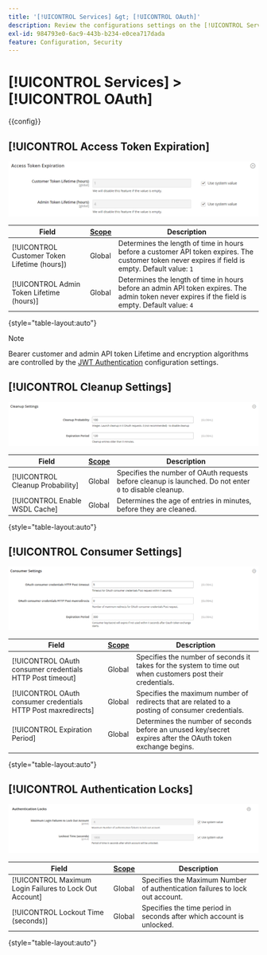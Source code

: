 ```yaml
---
title: '[!UICONTROL Services] &gt; [!UICONTROL OAuth]'
description: Review the configurations settings on the [!UICONTROL Services] &gt; [!UICONTROL OAuth] page of the Commerce Admin.
exl-id: 984793e0-6ac9-443b-b234-e0cea717dada
feature: Configuration, Security
---
```

# [!UICONTROL Services] > [!UICONTROL OAuth]

{{config}}

## [!UICONTROL Access Token Expiration]

![Access Token Expiration](./assets/oauth-token-expire.png)<!-- zoom -->

|Field|[Scope](../../getting-started/websites-stores-views.md#scope-settings)|Description|
|--- |--- |--- |
|[!UICONTROL Customer Token Lifetime (hours])|Global|Determines the length of time in hours before a customer API token expires. The customer token never expires if field is empty. Default value: `1`|
|[!UICONTROL Admin Token Lifetime (hours)]|Global|Determines the length of time in hours before an admin API token expires. The admin token never expires if the field is empty. Default value: `4`|

{style="table-layout:auto"}

>[!NOTE]
>
>Bearer customer and admin API token Lifetime and encryption algorithms are controlled by the [JWT Authentication](magento-web-api.md#jwt-authentication) configuration settings.

## [!UICONTROL Cleanup Settings]

![Cleanup Settings](./assets/oauth-cleanup.png)<!-- zoom -->

|Field|[Scope](../../getting-started/websites-stores-views.md#scope-settings)|Description|
|--- |--- |--- |
|[!UICONTROL Cleanup Probability]|Global|Specifies the number of OAuth requests before cleanup is launched. Do not enter `0` to disable cleanup.|
|[!UICONTROL Enable WSDL Cache]|Global|Determines the age of entries in minutes, before they are cleaned.|

{style="table-layout:auto"}

## [!UICONTROL Consumer Settings]

![Consumer Settings](./assets/oauth-consumer-settings.png)<!-- zoom -->

|Field|[Scope](../../getting-started/websites-stores-views.md#scope-settings)|Description|
|--- |--- |--- |
|[!UICONTROL OAuth consumer credentials HTTP Post timeout]|Global|Specifies the number of seconds it takes for the system to time out when customers post their credentials.|
|[!UICONTROL OAuth consumer credentials HTTP Post maxredirects]|Global|Specifies the maximum number of redirects that are related to a posting of consumer credentials.|
|[!UICONTROL Expiration Period]|Global|Determines the number of seconds before an unused key/secret expires after the OAuth token exchange begins.|

{style="table-layout:auto"}

## [!UICONTROL Authentication Locks]

![Authentication Locks](./assets/oauth-locks.png)<!-- zoom -->

|Field|[Scope](../../getting-started/websites-stores-views.md#scope-settings)|Description|
|--- |--- |--- |
|[!UICONTROL Maximum Login Failures to Lock Out Account]|Global|Specifies the Maximum Number of authentication failures to lock out account.|
|[!UICONTROL Lockout Time (seconds)]|Global|Specifies the time period in seconds after which account is unlocked.|

{style="table-layout:auto"}
